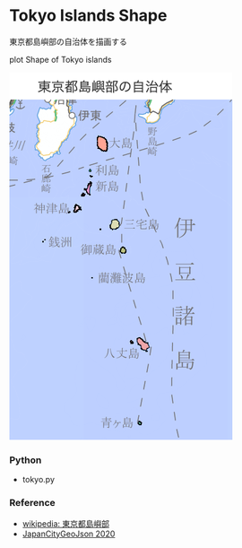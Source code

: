 Tokyo Islands Shape
===============

東京都島嶼部の自治体を描画する

plot Shape of Tokyo islands

![tokyo islands](https://github.com/ohwada/World_Countries/blob/main/japan_municipaliy/folium/tokyo/tokyo_islands_shape/screenshots/toyo_islands_shape.png)

### Python  

- tokyo.py

### Reference

- [wikipedia: 東京都島嶼部](https://ja.wikipedia.org/wiki/%E6%9D%B1%E4%BA%AC%E9%83%BD%E5%B3%B6%E5%B6%BC%E9%83%A8)
- [JapanCityGeoJson 2020](https://github.com/niiyz/JapanCityGeoJson)



